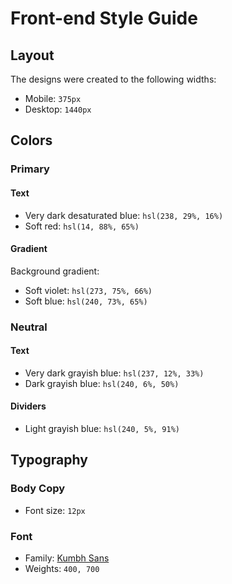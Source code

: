 # Front-end Style Guide

## Layout

The designs were created to the following widths:

-   Mobile: `375px`
-   Desktop: `1440px`

## Colors

### Primary

#### Text

-   Very dark desaturated blue: `hsl(238, 29%, 16%)`
-   Soft red: `hsl(14, 88%, 65%)`

#### Gradient

Background gradient:

-   Soft violet: `hsl(273, 75%, 66%)`
-   Soft blue: `hsl(240, 73%, 65%)`

### Neutral

#### Text

-   Very dark grayish blue: `hsl(237, 12%, 33%)`
-   Dark grayish blue: `hsl(240, 6%, 50%)`

#### Dividers

-   Light grayish blue: `hsl(240, 5%, 91%)`

## Typography

### Body Copy

-   Font size: `12px`

### Font

-   Family: [Kumbh Sans](https://fonts.google.com/specimen/Kumbh+Sans)
-   Weights: `400, 700`

